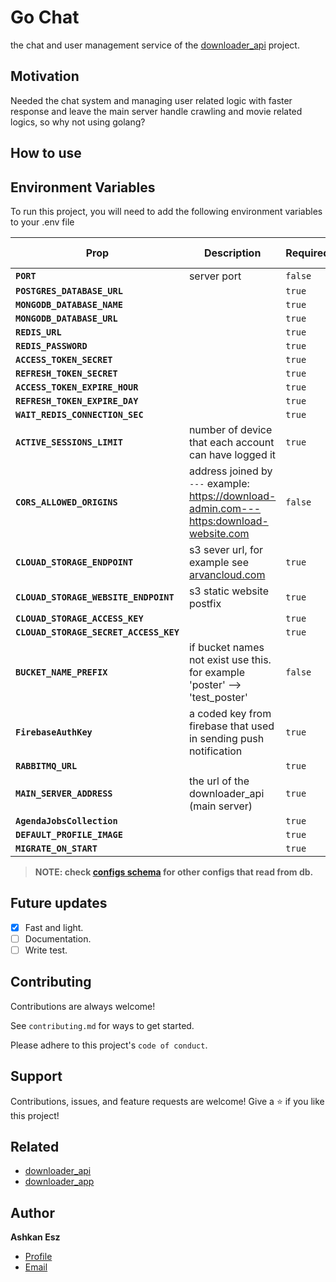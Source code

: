 # Go Chat

the chat and user management service of the [downloader_api](https://github.com/ashkan-esz/downloader_api) project.

## Motivation

Needed the chat system and managing user related logic with faster response and leave the main server handle crawling and movie related logics, so why not using golang?

## How to use


## Environment Variables

To run this project, you will need to add the following environment variables to your .env file

| Prop                                   | Description                                                                              | Required | Default Value |
|----------------------------------------|------------------------------------------------------------------------------------------|----------|---------------|
| **`PORT`**                             | server port                                                                              | `false`  | 3000          |
| **`POSTGRES_DATABASE_URL`**            |                                                                                          | `true`   |               |
| **`MONGODB_DATABASE_NAME`**            |                                                                                          | `true`   |               |
| **`MONGODB_DATABASE_URL`**             |                                                                                          | `true`   |               |
| **`REDIS_URL`**                        |                                                                                          | `true`   |               |
| **`REDIS_PASSWORD`**                   |                                                                                          | `true`   |               |
| **`ACCESS_TOKEN_SECRET`**              |                                                                                          | `true`   |               |
| **`REFRESH_TOKEN_SECRET`**             |                                                                                          | `true`   |               |
| **`ACCESS_TOKEN_EXPIRE_HOUR`**         |                                                                                          | `true`   |               |
| **`REFRESH_TOKEN_EXPIRE_DAY`**         |                                                                                          | `true`   |               |
| **`WAIT_REDIS_CONNECTION_SEC`**        |                                                                                          | `true`   |               |
| **`ACTIVE_SESSIONS_LIMIT`**            | number of device that each account can have logged it                                    | `true`   | 5             |
| **`CORS_ALLOWED_ORIGINS`**             | address joined by `---` example: https://download-admin.com---https:download-website.com | `false`  |               |
| **`CLOUAD_STORAGE_ENDPOINT`**          | s3 sever url, for example see [arvancloud.com](https://www.arvancloud.com/en)            | `true`   |               |
| **`CLOUAD_STORAGE_WEBSITE_ENDPOINT`**  | s3 static website postfix                                                                | `true`   |               |
| **`CLOUAD_STORAGE_ACCESS_KEY`**        |                                                                                          | `true`   |               |
| **`CLOUAD_STORAGE_SECRET_ACCESS_KEY`** |                                                                                          | `true`   |               |
| **`BUCKET_NAME_PREFIX`**               | if bucket names not exist use this. for example 'poster' --> 'test_poster'               | `false`  |               |
| **`FirebaseAuthKey`**                  | a coded key from firebase that used in sending push notification                         | `true`   |               |
| **`RABBITMQ_URL`**                     |                                                                                          | `true`   |               |
| **`MAIN_SERVER_ADDRESS`**              | the url of the downloader_api (main server)                                              | `true`   |               |
| **`AgendaJobsCollection`**             |                                                                                          | `true`   |               |
| **`DEFAULT_PROFILE_IMAGE`**            |                                                                                          | `true`   |               |
| **`MIGRATE_ON_START`**                 |                                                                                          | `true`   |               |

>**NOTE: check [configs schema](https://github.com/ashkan-esz/downloader_api/blob/master/readme/CONFIGS.README.md) for other configs that read from db.**

## Future updates

- [x]  Fast and light.
- [ ]  Documentation.
- [ ]  Write test.

## Contributing

Contributions are always welcome!

See `contributing.md` for ways to get started.

Please adhere to this project's `code of conduct`.

## Support

Contributions, issues, and feature requests are welcome!
Give a ⭐️ if you like this project!

## Related

- [downloader_api](https://github.com/ashkan-esz/downloader_api)
- [downloader_app](https://github.com/ashkan-esz/downloader_app)

## Author

**Ashkan Esz**

- [Profile](https://github.com/ashkan-esz "Ashkan esz")
- [Email](mailto:ashkanaz2828@gmail.com?subject=Hi "Hi!")
